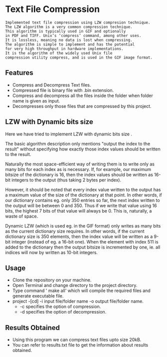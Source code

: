 
# Text File Compression
    Implemented text file compression using LZW compresion technique.
    The LZW algorithm is a very common compression technique.
    This algorithm is typically used in GIF and optionally 
    in PDF and TIFF. Unix’s ‘compress’ command, among other uses.
    It is lossless, meaning no data is lost when compressing. 
    The algorithm is simple to implement and has the potential 
    for very high throughput in hardware implementations. 
    It is the algorithm of the widely used Unix file 
    compression utility compress, and is used in the GIF image format.

    


## Features
   - Compress and Decompress Text files.
   - Compressed file is binary file with .bin extension.
   - Compress and decompress all the files inside the folder when folder name is given as input.
   - Decompresses only those files that are compressed by this project.
   
   



 
  
## LZW with Dynamic bits size

Here we have tried to implement LZW with dynamic bits size .

The basic algorithm description only mentions "output the index to the result" without specifying how exactly those index values should be written to the result.

Naturally the most space-efficient way of writing them is to write only as many bits for each index as is necessary. If, for example, our maximum bitsize of the dictionary is 16, then the index values should be written as 16-bit integers to the output (thus taking 2 bytes per index).

However, it should be noted that every index value written to the output has a maximum value of the size of the dictionary at that point. In other words, if our dictionary contains eg. only 350 entries so far, the next index written to the output will be between 0 and 350. Thus if we write that value using 16 bits, the highest 7 bits of that value will always be 0. This is, naturally, a waste of space.

Dynamic LZW (which is used eg. in the GIF format) only writes as many bits as the current dictionary size requires. In other words, if the current dictionary size is 350 elements, then the index value will be written as a 9-bit integer (instead of eg. a 16-bit one). When the element with index 511 is added to the dictionary then the output bitsize is incremented by one, ie. all indices will now by written as 10-bit integers.




## Usage
 - Clone the repository on your machine. 
 - Open Terminal and change directory to the project directory.
- Type command ' make all' which will compile the required files and generate executable file.
 - project -[cd] -i input file/folder name -o output file/folder name.
    -  -c specifies the option of compression.
    -  -d specifies the option of decompression.

  
## Results Obtained

- Using this program we can compress text files upto size 20kB.
- You can refer to results.txt file to get the information about results obtained.

  
